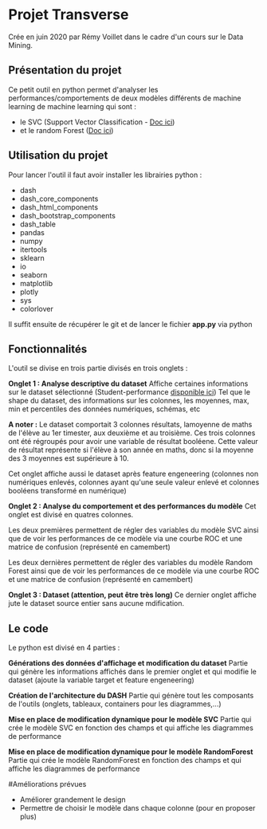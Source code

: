 # Projet Transverse

Crée en juin 2020 par Rémy Voillet dans le cadre d'un cours sur le Data Mining.

## Présentation du projet

Ce petit outil en python permet d'analyser les performances/comportements de deux modèles différents de machine learning de machine learning qui sont :
* le SVC (Support Vector Classification - [Doc ici](https://scikit-learn.org/stable/modules/generated/sklearn.svm.SVC.html))
* et le random Forest ([Doc ici](https://scikit-learn.org/stable/modules/generated/sklearn.ensemble.RandomForestClassifier.html))

## Utilisation du projet

Pour lancer l'outil il faut avoir installer les librairies python :
* dash
* dash_core_components
* dash_html_components
* dash_bootstrap_components
* dash_table
* pandas
* numpy
* itertools
* sklearn
* io
* seaborn
* matplotlib
* plotly
* sys
* colorlover

Il suffit ensuite de récupérer le git et de lancer le fichier **app.py** via python

## Fonctionnalités

L'outil se divise en trois partie divisés en trois onglets : 

**Onglet 1 : Analyse descriptive du dataset**
Affiche certaines informations sur le dataset sélectionné (Student-performance [disponible ici](http://archive.ics.uci.edu/ml/datasets/Student+Performance))
Tel que le shape du dataset, des informations sur les colonnes, les moyennes, max, min et percentiles des données numériques, schémas, etc

**A noter :** Le dataset comportait 3 colonnes résultats, lamoyenne de maths de l'élève au 1er timester, aux deuxième et au troisième. Ces trois colonnes ont été régroupés pour avoir une variable de résultat booléene.
Cette valeur de résultat représente si l'élève à son année en maths, donc si la moyenne des 3 moyennes est supérieure à 10.

Cet onglet affiche aussi le dataset après feature engeneering (colonnes non numériques enlevés, colonnes ayant qu'une seule valeur enlevé et colonnes booléens transformé en numérique)

**Onglet 2 : Analyse du comportement et des performances du modèle**
Cet onglet est divisé en quatres colonnes. 

Les deux premières permettent de régler des variables du modèle SVC ainsi que de voir les performances de ce modèle via une courbe ROC et une matrice de confusion (représenté en camembert)

Les deux dernières permettent de régler des variables du modèle Random Forest ainsi que de voir les performances de ce modèle via une courbe ROC et une matrice de confusion (représenté en camembert)

**Onglet 3 : Dataset (attention, peut être très long)**
Ce dernier onglet affiche jute le dataset source entier sans aucune mdification.

## Le code

Le python est divisé en 4 parties :

**Générations des données d'affichage et modification du dataset**
Partie qui génère les informations affichés dans le premier onglet et qui modifie le dataset (ajoute la variable target et feature engeneering) 

**Création de l'architecture du DASH**
Partie qui génère tout les composants de l'outils (onglets, tableaux, containers pour les diagrammes,...)

**Mise en place de modification dynamique pour le modèle SVC**
Partie qui crée le modèle SVC en fonction des champs et qui affiche les diagrammes de performance

**Mise en place de modification dynamique pour le modèle RandomForest**
Partie qui crée le modèle RandomForest en fonction des champs et qui affiche les diagrammes de performance


#Améliorations prévues

- Améliorer grandement le design
- Permettre de choisir le modèle dans chaque colonne (pour en proposer plus)
